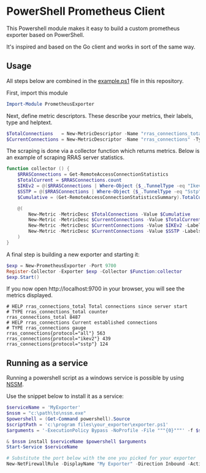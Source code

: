 # PowerShell Prometheus Client

This Powershell module makes it easy to build a custom prometheus exporter based on PowerShell.

It's inspired and based on the Go client and works in sort of the same way.

## Usage

All steps below are combined in the [example.ps1](example.ps1) file in this repository.

First, import this module

```powershell
Import-Module PrometheusExporter
```

Next, define metric descriptors. These describe your metrics, their labels, type and helptext.

```powershell
$TotalConnections   = New-MetricDescriptor -Name "rras_connections_total" -Type counter -Help "Total connections since server start"
$CurrentConnections = New-MetricDescriptor -Name "rras_connections" -Type gauge -Help "Current established connections" -Labels "protocol"
```

The scraping is done via a collector function which returns metrics. Below is an example of scraping RRAS server statistics.

```powershell
function collector () {
    $RRASConnections = Get-RemoteAccessConnectionStatistics
    $TotalCurrent = $RRASConnections.count
    $IKEv2 = @($RRASConnections | Where-Object {$_.TunnelType -eq "Ikev2"}).count
    $SSTP = @($RRASConnections | Where-Object {$_.TunnelType -eq "Sstp"}).count
    $Cumulative = (Get-RemoteAccessConnectionStatisticsSummary).TotalCumulativeConnections

    @(
        New-Metric -MetricDesc $TotalConnections -Value $Cumulative
        New-Metric -MetricDesc $CurrentConnections -Value $TotalCurrent -Labels ("all")
        New-Metric -MetricDesc $CurrentConnections -Value $IKEv2 -Labels ("ikev2")
        New-Metric -MetricDesc $CurrentConnections -Value $SSTP -Labels ("sstp")
    )
}
```

A final step is building a new exporter and starting it:

```powershell
$exp = New-PrometheusExporter -Port 9700
Register-Collector -Exporter $exp -Collector $Function:collector
$exp.Start()
```

If you now open http://localhost:9700 in your browser, you will see the metrics displayed.

```
# HELP rras_connections_total Total connections since server start
# TYPE rras_connections_total counter
rras_connections_total 8487
# HELP rras_connections Current established connections
# TYPE rras_connections gauge
rras_connections{protocol="all"} 563
rras_connections{protocol="ikev2"} 439
rras_connections{protocol="sstp"} 124
```

## Running as a service

Running a powershell script as a windows service is possible by using [NSSM](https://nssm.cc/download).

Use the snippet below to install it as a service:

```powershell
$serviceName = 'MyExporter'
$nssm = "c:\path\to\nssm.exe"
$powershell = (Get-Command powershell).Source
$scriptPath = 'c:\program files\your_exporter\exporter.ps1'
$arguments = '-ExecutionPolicy Bypass -NoProfile -File """{0}"""' -f $scriptPath

& $nssm install $serviceName $powershell $arguments
Start-Service $serviceName

# Substitute the port below with the one you picked for your exporter
New-NetFirewallRule -DisplayName "My Exporter" -Direction Inbound -Action Allow -Protocol TCP -LocalPort 9700
```